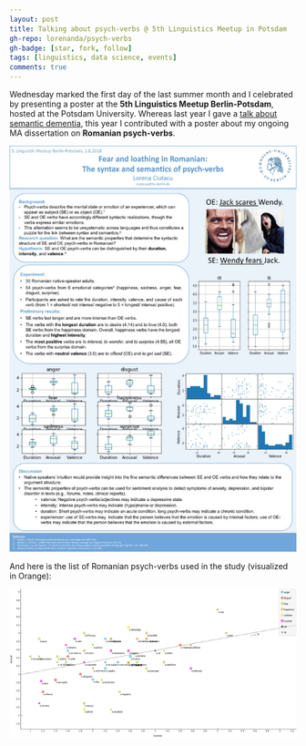 ```yaml
---
layout: post
title: Talking about psych-verbs @ 5th Linguistics Meetup in Potsdam
gh-repo: lorenanda/psych-verbs
gh-badge: [star, fork, follow]
tags: [linguistics, data science, events]
comments: true
---
```


Wednesday marked the first day of the last summer month and I celebrated by presenting a poster at the **5th Linguistics Meetup Berlin-Potsdam**, hosted at the Potsdam University. Whereas last year I gave a [talk about semantic dementia](2017-08-04-linguistik-meetup-berlin.md), this year I contributed with a poster about my ongoing MA dissertation on **Romanian psych-verbs**.

![poster](../assets/img/psychVerbsPoster.jpg)

And here is the list of Romanian psych-verbs used in the study (visualized in Orange):

![poster](../assets/img/psychVerbsScatterplot.png)